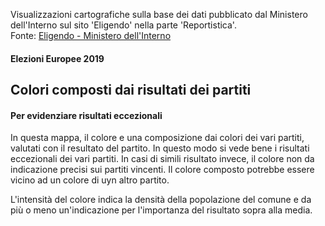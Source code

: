 Visualizzazioni cartografiche sulla base dei dati pubblicato dal Ministero dell'Interno sul sito 'Eligendo' nella parte 'Reportistica'.<br>
 Fonte: <a href="https://elezioni.interno.gov.it/report" target="_blank">Eligendo - Ministero dell'Interno</a>

#### Elezioni Europee 2019

Colori composti dai risultati dei partiti
---

#### Per evidenziare risultati eccezionali 

In questa mappa, il colore e una composizione dai colori dei vari partiti, valutati con il resultato del partito. In questo modo si vede bene i risultati eccezionali dei vari partiti. In casi di simili risultato invece, il colore non da indicazione precisi sui partiti vincenti. Il colore composto potrebbe essere vicino ad un colore di uyn altro partito.

L'intensità del colore indica la densità della popolazione del comune e da più o meno un'indicazione per l'importanza del risultato sopra alla media.
